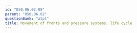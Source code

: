 ```yaml
---
id: "050.06.02.08"
parent: "050.06.02"
questionBank: "atpl"
title: Movement of fronts and pressure systems, life cycle
---
```


